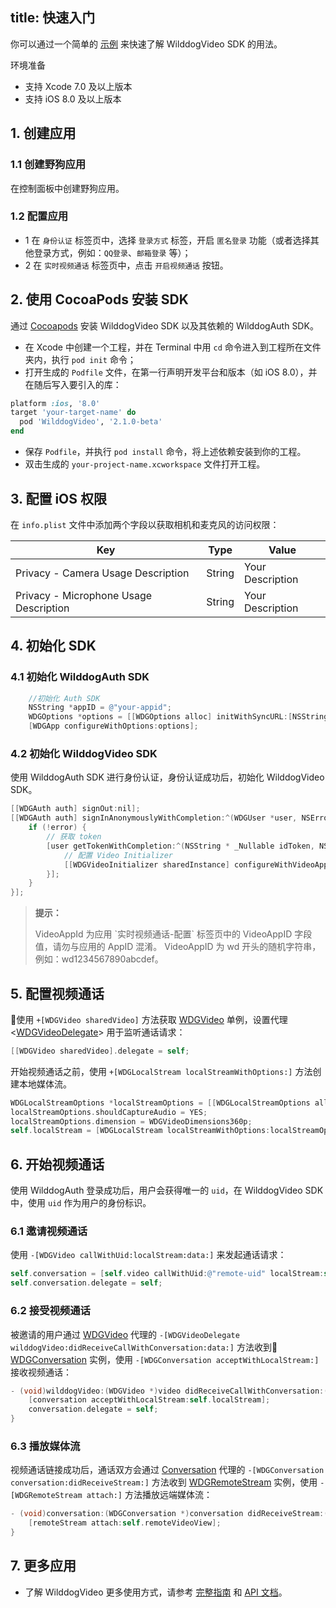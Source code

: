 title: 快速入门
---

你可以通过一个简单的 [示例](https://github.com/WildDogTeam/video-demo-ios-conversation) 来快速了解 WilddogVideo SDK 的用法。

<div class="env">
    <p class="env-title">环境准备</p>
    <ul>
        <li>支持 Xcode 7.0 及以上版本</li>
        <li>支持 iOS 8.0 及以上版本</li>
    </ul>
</div>


## 1. 创建应用

### 1.1 创建野狗应用

在控制面板中创建野狗应用。

### 1.2 配置应用

- 1 在 `身份认证` 标签页中，选择 `登录方式` 标签，开启 `匿名登录` 功能（或者选择其他登录方式，例如：`QQ登录`、`邮箱登录` 等）；
- 2 在 `实时视频通话` 标签页中，点击 `开启视频通话` 按钮。


## 2. 使用 CocoaPods 安装 SDK

通过 [Cocoapods](https://cocoapods.org/) 安装 WilddogVideo SDK 以及其依赖的 WilddogAuth SDK。

* 在 Xcode 中创建一个工程，并在 Terminal 中用 `cd` 命令进入到工程所在文件夹内，执行 `pod init` 命令；
* 打开生成的 `Podfile` 文件，在第一行声明开发平台和版本（如 iOS 8.0），并在随后写入要引入的库：

```ruby
platform :ios, '8.0'
target 'your-target-name' do
  pod 'WilddogVideo', '2.1.0-beta'
end
```

* 保存 `Podfile`，并执行 `pod install` 命令，将上述依赖安装到你的工程。
* 双击生成的 `your-project-name.xcworkspace` 文件打开工程。


## 3. 配置 iOS 权限

在 `info.plist` 文件中添加两个字段以获取相机和麦克风的访问权限：

Key                                    | Type   | Value
---------------------------------------|--------|-----------------
Privacy - Camera Usage Description     | String | Your Description
Privacy - Microphone Usage Description | String | Your Description


## 4. 初始化 SDK

### 4.1 初始化 WilddogAuth SDK

```objectivec
    //初始化 Auth SDK
    NSString *appID = @"your-appid";
    WDGOptions *options = [[WDGOptions alloc] initWithSyncURL:[NSString stringWithFormat:@"https://%@.wilddogio.com", appID]];
    [WDGApp configureWithOptions:options];
```

### 4.2 初始化 WilddogVideo SDK

使用 WilddogAuth SDK 进行身份认证，身份认证成功后，初始化 WilddogVideo SDK。

```objectivec
[[WDGAuth auth] signOut:nil];
[[WDGAuth auth] signInAnonymouslyWithCompletion:^(WDGUser *user, NSError *error) {
    if (!error) {
        // 获取 token
        [user getTokenWithCompletion:^(NSString * _Nullable idToken, NSError * _Nullable error) {
            // 配置 Video Initializer
            [[WDGVideoInitializer sharedInstance] configureWithVideoAppId:appID token:idToken];
        }];
    }
}];
```

<blockquote class="notice">
  <p><strong>提示：</strong></p>
 VideoAppId 为应用 `实时视频通话-配置` 标签页中的 VideoAppID 字段值，请勿与应用的 AppID 混淆。
 VideoAppID 为 wd 开头的随机字符串，例如：wd1234567890abcdef。
</blockquote>


## 5. 配置视频通话

使用 `+[WDGVideo sharedVideo]` 方法获取 [WDGVideo](/conversation/iOS/api/WDGVideo.html) 单例，设置代理 <[WDGVideoDelegate](/conversation/iOS/api/WDGVideoDelegate.html)> 用于监听通话请求：

```objectivec
[[WDGVideo sharedVideo].delegate = self;
```

开始视频通话之前，使用 `+[WDGLocalStream localStreamWithOptions:]` 方法创建本地媒体流。

```objectivec
WDGLocalStreamOptions *localStreamOptions = [[WDGLocalStreamOptions alloc] init];
localStreamOptions.shouldCaptureAudio = YES;
localStreamOptions.dimension = WDGVideoDimensions360p;
self.localStream = [WDGLocalStream localStreamWithOptions:localStreamOptions];
```

## 6. 开始视频通话

使用 WilddogAuth 登录成功后，用户会获得唯一的 `uid`，在 WilddogVideo SDK 中，使用 `uid` 作为用户的身份标识。

### 6.1 邀请视频通话

使用 `-[WDGVideo callWithUid:localStream:data:]` 来发起通话请求：

```objectivec
self.conversation = [self.video callWithUid:@"remote-uid" localStream:self.localStream data:@"custom-data";
self.conversation.delegate = self;
```

### 6.2 接受视频通话

被邀请的用户通过 [WDGVideo](/conversation/iOS/api/WDGVideo.html) 代理的 `-[WDGVideoDelegate wilddogVideo:didReceiveCallWithConversation:data:]` 方法收到 [WDGConversation](/conversation/iOS/api/WDGConversation.html) 实例，使用 `-[WDGConversation acceptWithLocalStream:]` 接收视频通话：

```objectivec
- (void)wilddogVideo:(WDGVideo *)video didReceiveCallWithConversation:(WDGConversation *)conversation data:(NSString *)data {
    [conversation acceptWithLocalStream:self.localStream];
    conversation.delegate = self;
}
```

### 6.3 播放媒体流

视频通话链接成功后，通话双方会通过 [Conversation](/conversation/iOS/api/WDGConversation.html) 代理的 `-[WDGConversation conversation:didReceiveStream:]` 方法收到 [WDGRemoteStream](/conversation/iOS/api/WDGRemoteStream.html) 实例，使用 `-[WDGRemoteStream attach:]` 方法播放远端媒体流：

```objectivec
- (void)conversation:(WDGConversation *)conversation didReceiveStream:(WDGRemoteStream *)remoteStream {
    [remoteStream attach:self.remoteVideoView];
}
```

## 7. 更多应用

- 了解 WilddogVideo 更多使用方式，请参考 [完整指南](/conversation/iOS/guide/0-concepts.html) 和 [API 文档](/conversation/iOS/api/WDGVideoInitializer.html)。

